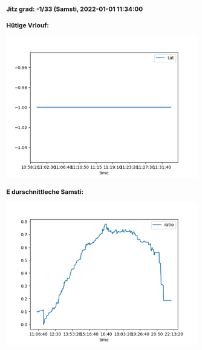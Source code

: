 ### Jitz grad: -1/33 (Samsti, 2022-01-01 11:34:00

### Hütige Vrlouf:
![Graph](Today.png)

### E durschnittleche Samsti:
![Graph](Samsti.png)